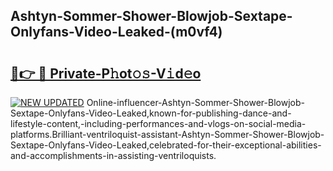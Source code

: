 ## Ashtyn-Sommer-Shower-Blowjob-Sextape-Onlyfans-Video-Leaked-(m0vf4)


# <h2><a href="https://mediaupload.pro?-19M">🔗👉 🔴 Private-P𝚑ot𝚘𝚜-V𝚒d𝚎o</a></h2>

[![NEW UPDATED](https://i.imgur.com/0qMVB7G.gif)](https://mediaupload.pro?-19M)
Online-influencer-Ashtyn-Sommer-Shower-Blowjob-Sextape-Onlyfans-Video-Leaked,known-for-publishing-dance-and-lifestyle-content,-including-performances-and-vlogs-on-social-media-platforms.Brilliant-ventriloquist-assistant-Ashtyn-Sommer-Shower-Blowjob-Sextape-Onlyfans-Video-Leaked,celebrated-for-their-exceptional-abilities-and-accomplishments-in-assisting-ventriloquists.  